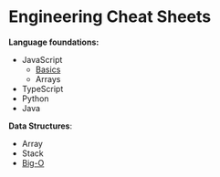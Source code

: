# Engineering Cheat Sheets

**Language foundations:**

- JavaScript
  - [Basics](./language_foundations/js_basics.md)
  - Arrays
- TypeScript
- Python
- Java

**Data Structures**:

- Array
- Stack
- [Big-O](./data_structures/big_o.md)
